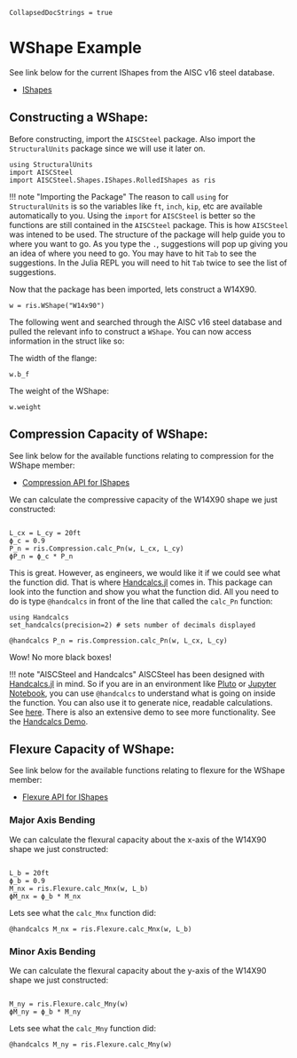 ```@meta
CollapsedDocStrings = true
```

# WShape Example

See link below for the current IShapes from the AISC v16 steel database.

- [IShapes](@ref)

## Constructing a WShape:

Before constructing, import the `AISCSteel` package. Also import the `StructuralUnits` package since we will use it later on.

```@example wshape
using StructuralUnits
import AISCSteel
import AISCSteel.Shapes.IShapes.RolledIShapes as ris
```

!!! note "Importing the Package"
    The reason to call `using` for `StructuralUnits` is so the variables like `ft`, `inch`, `kip`, etc are available automatically to you. Using the `import` for `AISCSteel` is better so the functions are still contained in the `AISCSteel` package. This is how `AISCSteel` was intened to be used. The structure of the package will help guide you to where you want to go. As you type the `.`, suggestions will pop up giving you an idea of where you need to go. You may have to hit `Tab` to see the suggestions. In the Julia REPL you will need to hit `Tab` twice to see the list of suggestions.

Now that the package has been imported, lets construct a W14X90.

``` @example wshape
w = ris.WShape("W14x90")
```

The following went and searched through the AISC v16 steel database and pulled the relevant info to construct a `WShape`. You can now access information in the struct like so:

The width of the flange:

``` @example wshape
w.b_f
```

The weight of the WShape:

``` @example wshape
w.weight
```

## Compression Capacity of WShape:

See link below for the available functions relating to compression for the WShape member:

- [Compression API for IShapes](@ref)

We can calculate the compressive capacity of the W14X90 shape we just constructed:

```@example wshape

L_cx = L_cy = 20ft
ϕ_c = 0.9
P_n = ris.Compression.calc_Pn(w, L_cx, L_cy)
ϕP_n = ϕ_c * P_n
```

This is great. However, as engineers, we would like it if we could see what the function did. That is where [Handcalcs.jl](https://github.com/co1emi11er2/Handcalcs.jl) comes in. This package can look into the function and show you what the function did. All you need to do is type `@handcalcs` in front of the line that called the `calc_Pn` function:

```@example wshape
using Handcalcs
set_handcalcs(precision=2) # sets number of decimals displayed

@handcalcs P_n = ris.Compression.calc_Pn(w, L_cx, L_cy)
```

Wow! No more black boxes! 

!!! note "AISCSteel and Handcalcs"
    AISCSteel has been designed with [Handcalcs.jl](https://github.com/co1emi11er2/Handcalcs.jl) in mind. So if you are in an environment like [Pluto](https://plutojl.org/) or [Jupyter Notebook](https://jupyter.org/), you can use `@handcalcs` to understand what is going on inside the function. You can also use it to generate nice, readable calculations. See [here](https://github.com/co1emi11er2/Handcalcs.jl/blob/master/examples/aisc_example.pdf). There is also an extensive demo to see more functionality. See the [Handcalcs Demo](https://featured.plutojl.org/math/handcalcsdemo).

## Flexure Capacity of WShape:

See link below for the available functions relating to flexure for the WShape member:

- [Flexure API for IShapes](@ref)

### Major Axis Bending

We can calculate the flexural capacity about the x-axis of the W14X90 shape we just constructed:

```@example wshape

L_b = 20ft
ϕ_b = 0.9
M_nx = ris.Flexure.calc_Mnx(w, L_b)
ϕM_nx = ϕ_b * M_nx
```

Lets see what the `calc_Mnx` function did:

```@example wshape
@handcalcs M_nx = ris.Flexure.calc_Mnx(w, L_b)
```

### Minor Axis Bending

We can calculate the flexural capacity about the y-axis of the W14X90 shape we just constructed:

```@example wshape

M_ny = ris.Flexure.calc_Mny(w)
ϕM_ny = ϕ_b * M_ny
```

Lets see what the `calc_Mny` function did:

```@example wshape
@handcalcs M_ny = ris.Flexure.calc_Mny(w)
```